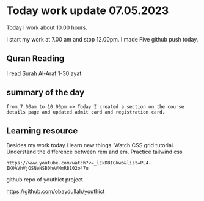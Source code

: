 # Today work update 07.05.2023

Today I work about 10.00 hours.

I start my work at 7.00 am and stop 12.00pm.
I made Five github push today.

## Quran Reading

I read Surah Al-Araf 1-30 ayat.

## summary of the day

    from 7.00am to 10.00pm => Today I created a section on the course details page and updated admit card and registration card.

## Learning resource

Besides my work today I learn new things. Watch CSS grid tutorial. Understand the difference between rem and em. Practice tailwind css

    https://www.youtube.com/watch?v=_lEkD8IGkwo&list=PL4-IK0AVhVjOSNeNSB0hAVMmRB102o47u

github repo of youthict project

https://github.com/obaydullah/youthict
